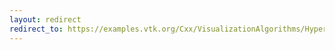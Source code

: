 ```yaml
---
layout: redirect
redirect_to: https://examples.vtk.org/Cxx/VisualizationAlgorithms/HyperStreamline/
---
```

